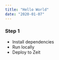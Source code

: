```yaml
---
title: "Hello World"
date: "2020-01-07"
---
```


### Step 1

- Install dependencies
- Run locally
- Deploy to Zeit
